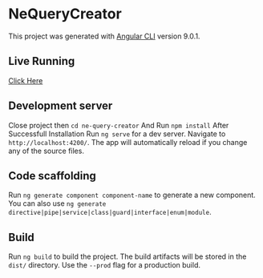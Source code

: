 # NeQueryCreator

This project was generated with [Angular CLI](https://github.com/angular/angular-cli) version 9.0.1.

## Live Running 

[Click Here](https://ne-query-maker.web.app)

## Development server

Close project then `cd ne-query-creator` And Run `npm install`
After Successfull Installation
Run `ng serve` for a dev server. Navigate to `http://localhost:4200/`. The app will automatically reload if you change any of the source files.

## Code scaffolding

Run `ng generate component component-name` to generate a new component. You can also use `ng generate directive|pipe|service|class|guard|interface|enum|module`.

## Build

Run `ng build` to build the project. The build artifacts will be stored in the `dist/` directory. Use the `--prod` flag for a production build.
